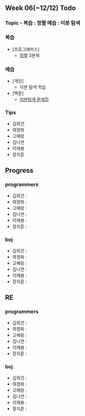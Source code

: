 
## Week 06(~12/12) Todo
### Topic - 복습 : 정렬  예습 : 이분 탐색

### 복습

- [프로그래머스]
	- [정렬](https://programmers.co.kr/learn/courses/30/parts/12198) 3문제 


### 예습

- [개인]
	- 이분 탐색 학습
- [백준]
	- [이분탐색 문제집](https://www.acmicpc.net/workbook/view/6057)



### Tips

- 김희건
- 여정화
- 고예랑
- 김나연
- 이재용
- 장지훈


## Progress

### programmers
- 김희건 : 
- 여정화 :
- 고예랑 : 
- 김나연 :
- 이재용 :
- 장지훈 :

### boj
- 김희건 : 			
- 여정화 : 
- 고예랑 :
- 김나연 : 
- 이재용 :
- 장지훈 :


## RE

### programmers
- 김희건 : 
- 여정화 :
- 고예랑 :
- 김나연 : 
- 이재용 :
- 장지훈 : 

### boj
- 김희건 :
- 여정화 : 
- 고예랑 :
- 김나연 : 
- 이재용 :
- 장지훈 :








